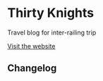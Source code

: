 # Thirty Knights
Travel blog for inter-railing trip

[Visit the website](https://www.thirtyknights.com/)

## Changelog
